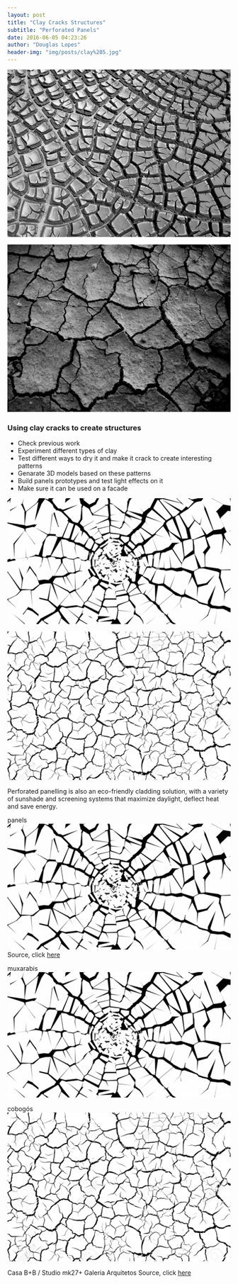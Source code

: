 ```yaml
---
layout: post
title: "Clay Cracks Structures"
subtitle: "Perforated Panels"
date: 2016-06-05 04:23:26
author: "Douglas Lopes"
header-img: "img/posts/clay%205.jpg"
---
```

 ![um](/img/posts/clay%201.jpg)
 
 ![dois](/img/posts/clay%202.jpg)
 
### Using clay cracks to create structures

  * Check previous work
  * Experiment different types of clay
  * Test different ways to dry it and make it crack to create interesting patterns
  * Genarate 3D models based on these patterns
  * Build panels prototypes and test light effects on it
  * Make sure it can be used on a facade


 ![tres](/img/posts/clay%204.jpg)
 
 ![quadro](/img/posts/clay%203.jpg)
 
 Perforated panelling is also an eco-friendly cladding solution, with a variety of sunshade and screening systems that maximize daylight, deflect heat and save energy.
 
 panels
 ![p](/img/posts/clay%204.jpg)
Source, click <a href="http://www.iaacblog.com/2011/05/08/maa-projects-areana/">here</a>

 muxarabis
 ![m](/img/posts/clay%204.jpg)
 
 cobogós
 ![c](/img/posts/clay%203.jpg)
 
 Casa B+B / Studio mk27+ Galeria Arquitetos Source, click <a href="http://www.archdaily.com.br/br/758696/casa-b-plus-b-studio-mk27">here</a>
